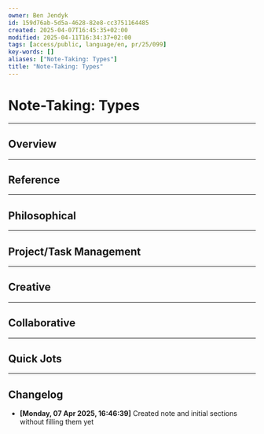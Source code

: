 ```yaml
---
owner: Ben Jendyk
id: 159d76ab-5d5a-4628-82e8-cc3751164485
created: 2025-04-07T16:45:35+02:00
modified: 2025-04-11T16:34:37+02:00
tags: [access/public, language/en, pr/25/099]
key-words: []
aliases: ["Note-Taking: Types"]
title: "Note-Taking: Types"
---
```


# Note-Taking: Types

---

## Overview

---

## Reference

---

## Philosophical

---

## Project/Task Management

---

## Creative

---

## Collaborative

---

## Quick Jots

---

## Changelog

- **[Monday, 07 Apr 2025, 16:46:39]** Created note and initial sections without filling them yet
